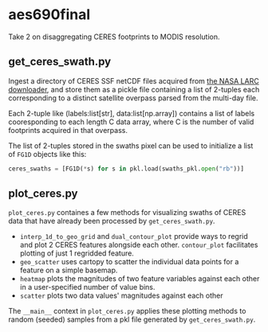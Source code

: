 # aes690final

Take 2 on disaggregating CERES footprints to MODIS resolution.

## get\_ceres\_swath.py

Ingest a directory of CERES SSF netCDF files acquired from
[the NASA LARC downloader][1], and store them as a pickle file
containing a list of 2-tuples each corresponding to a distinct
satellite overpass parsed from the multi-day file.

Each 2-tuple like (labels:list[str], data:list[np.array]) contains a
list of labels cooresponding to each length C data array, where C is
the number of valid footprints acquired in that overpass.

The list of 2-tuples stored in the swaths pixel can be used to
initialize a list of `FG1D` objects like this:

```python
ceres_swaths = [FG1D(*s) for s in pkl.load(swaths_pkl.open("rb"))]
```

## plot\_ceres.py

`plot_ceres.py` containes a few methods for visualizing swaths of
CERES data that have already been processed by `get_ceres_swath.py`.

 - `interp_1d_to_geo_grid` and `dual_contour_plot` provide ways to
   regrid and plot 2 CERES features alongside each other.
   `contour_plot` facilitates plotting of just 1 regridded feature.
 - `geo_scatter` uses cartopy to scatter the individual data points
   for a feature on a simple basemap.
 - `heatmap` plots the magnitudes of two feature variables against
   each other in a user-specified number of value bins.
 - `scatter` plots two data values' magnitudes against each other

The `__main__` context in `plot_ceres.py` applies these plotting
methods to random (seeded) samples from a pkl file generated by
`get_ceres_swath.py`.

[1]:https://ceres-tool.larc.nasa.gov/ord-tool
